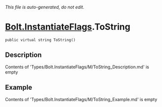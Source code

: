 *This file is auto-generated, do not edit.*

# [Bolt.InstantiateFlags](Types/Bolt.InstantiateFlags.md).ToString
`public virtual string ToString()`
## Description
Contents of 'Types/Bolt.InstantiateFlags/M/ToString_Description.md' is empty
## Example
Contents of 'Types/Bolt.InstantiateFlags/M/ToString_Example.md' is empty

